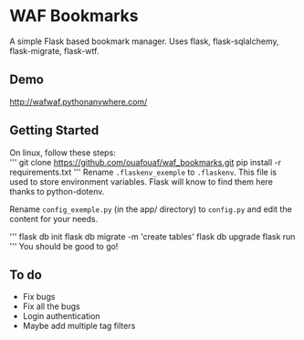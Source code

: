 # WAF Bookmarks

A simple Flask based bookmark manager. Uses flask, flask-sqlalchemy, flask-migrate, flask-wtf.

## Demo

http://wafwaf.pythonanywhere.com/   

## Getting Started

On linux, follow these steps:   
'''
git clone https://github.com/ouafouaf/waf_bookmarks.git
pip install -r requirements.txt
'''
Rename `.flaskenv_exemple` to `.flaskenv`. This file is used to store environment variables. Flask will know to find them here thanks to python-dotenv.  
  
Rename `config_exemple.py` (in the app/ directory) to `config.py` and edit the content for your needs.  
  
'''
flask db init
flask db migrate -m 'create tables'
flask db upgrade
flask run
'''
You should be good to go!  

## To do
  
- Fix bugs  
- Fix all the bugs  
- Login authentication  
- Maybe add multiple tag filters  
